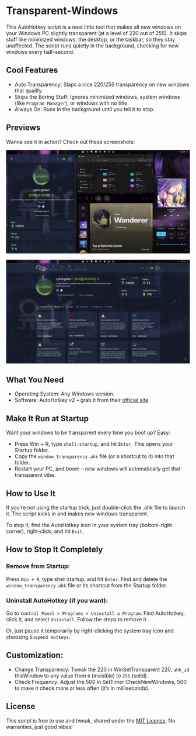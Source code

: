 # Transparent-Windows
This AutoHotkey script is a neat little tool that makes all new windows on your Windows PC slightly transparent (at a level of 220 out of 255). It skips stuff like minimized windows, the desktop, or the taskbar, so they stay unaffected. The script runs quietly in the background, checking for new windows every half-second.

## Cool Features
- Auto Transparency: Slaps a nice 220/255 transparency on new windows that qualify.
- Skips the Boring Stuff: Ignores minimized windows, system windows (like `Program Manager`), or windows with no title.
- Always On: Runs in the background until you tell it to stop.

## Previews
Wanna see it in action? Check out these screenshots:

![demo](./previews/Transparent_Windows.png)

![demo2](./previews/transparent_browser.png)

## What You Need

- Operating System: Any Windows version.
- Software: AutoHotkey v2 – grab it from their [official site](https://www.autohotkey.com/).

## Make It Run at Startup
Want your windows to be transparent every time you boot up? Easy:

- Press Win + R, type `shell:startup`, and hit `Enter`. This opens your Startup folder.
- Copy the `window_transparency.ahk` file (or a shortcut to it) into that folder.
- Restart your PC, and boom – new windows will automatically get that transparent vibe.

## How to Use It

If you’re not using the startup trick, just double-click the .ahk file to launch it. The script kicks in and makes new windows transparent.

To stop it, find the AutoHotkey icon in your system tray (bottom-right corner), right-click, and hit `Exit`.

## How to Stop It Completely

### Remove from Startup:
Press `Win + R`, type shell:startup, and hit `Enter`.
Find and delete the `window_transparency.ahk` file or its shortcut from the Startup folder.
### Uninstall AutoHotkey (if you want):
Go to `Control Panel > Programs > Uninstall a Program`.
Find AutoHotkey, click it, and select `Uninstall`. Follow the steps to remove it.

Or, just pause it temporarily by right-clicking the system tray icon and choosing `Suspend Hotkeys`.

## Customization:

- Change Transparency: Tweak the 220 in WinSetTransparent 220, `ahk_id` thisWindow to any value from `0` (invisible) to `255` (solid).
- Check Frequency: Adjust the 500 in SetTimer CheckNewWindows, 500 to make it check more or less often (it’s in milliseconds).

## License
This script is free to use and tweak, shared under the [MIT License](https://github.com/cyb3rgh0u1/Transparent-Windows/blob/main/LICENSE). No warranties, just good vibes!
